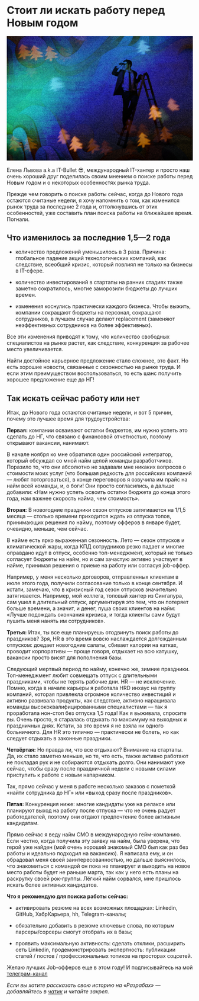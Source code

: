 # Стоит ли искать работу перед Новым годом

![preview](./preview.jpg)

Елена Львова a.k.a IT-Bullet 😎, международный IT-хантер и просто наш очень хороший друг поделилась своим мнением о поиске работы перед Новым годом и о некоторых особенностях рынка труда.

Прежде чем говорить о поиске работы сейчас, когда до Нового года остаются считаные недели, я хочу напомнить о том, как изменился рынок труда за последние 2 года и, оттолкнувшись от этих особенностей, уже составить план поиска работы на ближайшее время. Погнали.

## Что изменилось за последние 1,5—2 года

- количество предложений уменьшилось в 3 раза. Причина: глобальное падение акций технологических компаний, как следствие, всеобщий кризис, который повлиял не только на бизнесы в IT-сфере. 

- количество инвестирований в стартапы на ранних стадиях также заметно сократилось, многие заморозили бюджеты до лучших времен.

- изменения коснулись практически каждого бизнеса. Чтобы выжить, компании сокращают бюджеты на персонал, сокращают сотрудников, в лучшем случае делают replacement (заменяют неэффективных сотрудников на более эффективных).

Все эти изменения приводят к тому, что количество свободных специалистов на рынке растет, как следствие, конкуренция за рабочее место увеличивается.

Найти достойное карьерное предложение стало сложнее, это факт. Но есть хорошие новости, связанные с сезонностью на рынке труда. И если этим преимуществом воспользоваться, то  есть шанс получить хорошее предложение еще до НГ!

## Так искать сейчас работу или нет

Итак, до Нового года остаются считаные недели, и вот 5 причин, почему это лучшее время для трудоустройства:

**Первая:** компании осваивают остатки бюджетов, им нужно успеть это сделать до НГ, что связано с финансовой отчетностью, поэтому открывают вакансии, нанимают. 

В начале ноября ко мне обратился один российский интегратор, который обсуждал со мной найм целой команды разработчиков. Поразило то, что они абсолютно не задавали мне никаких вопросов о стоимости моих услуг (что большая редкость для российских компаний — любят поторговаться), в конце переговоров я озвучила им прайс на найм всей команды, и, о боги! Они просто согласились, а дальше добавили: «Нам нужно успеть освоить остатки бюджета до конца этого года, нам важнее скорость найма, чем стоимость».

**Вторая:** В новогодние праздники сезон отпусков затягивается на 1/1,5 месяца — столько времени приходится ждать из отпуска топов, принимающих решения по найму, поэтому офферов в январе будет, очевидно, меньше, чем сейчас.

В найме есть ярко выраженная сезонность. Лето — сезон отпусков и климатической жары, когда КПД сотрудников резко падает и многие оправдано идут в отпуск, особенно топ-менеджмент, который не только согласует бюджеты на найм, но и сам зачастую активно участвует в найме, принимая решения о приеме на работу или согласуя  job-оффер. 

Например, у меня несколько договоров, отправленных клиентам в июле этого года, получили согласование только в конце сентября. И кстати, замечаю, что в кризисный год сезон отпусков значительно затягивается. Например, мой коллега, топовый хантер из Сингапура, сам ушел в длительный отпуск, аргументируя это тем, что он потеряет больше времени, а значит, и денег, пуша своих клиентов на найм: «Лучше подождать окончания кризиса, и тогда клиенты сами будут пушить меня нанять им сотрудников». 

**Третья:**  Итак, ты все еще планируешь отодвинуть поиск работы до праздников? Зря, HR в это время вовсю наслаждается долгожданным отпуском: доедает новогодние салаты, сбивает калории на катках, проводит корпоративы — проще говоря, отдыхает на всю катушку, вакансии просто висят для пополнения базы.

Следующий мертвый период по найму, конечно же, зимние праздники. Топ-менеджмент любит совмещать отпуск с длительными праздниками, чтобы не терять рабочие дни. HR — не исключение. Помню, когда в начале карьеры я работала HRD инхаус на группу компаний, которая привлекла огромное количество инвестиций и активно развивала продукты, как следствие, активно наращивала команды высококвалифицированными специалистами —  так я проработала нон-стоп  без отпуска 1,5 года! Как я выживала, спросите вы. Очень просто, я старалась отдыхать по максимуму на выходных и праздничных днях. Кстати, за это время я не взяла ни одного больничного. Для HR это типично — практически не болеть, но как следует отдыхать в законные праздники. 

**Четвёртая:** Но правда ли, что все отдыхают? Внимание на стартапы. Да, их стало заметно меньше, но те, что есть, также активно работают не покладая рук и не собираются отдыхать долго. Они нанимают уже сейчас, чтобы сразу после праздничной недели с новыми силами приступить к работе с новым напарником.

Так, прямо сейчас у меня в работе несколько заказов с пометкой «найти сотрудника до НГ» или «выход сразу после праздников».

**Пятая:** Конкуренция ниже: многие кандидаты уже на релаксе или планируют выход на работу после отпуска — что не очень радует работодателей, поэтому они отдают предпочтение более активным кандидатам.

Прямо сейчас я веду найм СМО в международную гейм-компанию. Если честно, когда получила эту заявку на найм, была уверена, что герой уже найден  (мой очень хороший знакомый СМО был как раз без работы и идеально подходил на вакансию). Я написала ему, и он обрадовал меня своей заинтересованностью, но дальше выяснилось, что знакомиться с командой он пока не планирует и выходить на новое место работы будет не раньше марта, так как у него есть планы на раскрутку своей рок-группы. Лёгкий найм сорвался, мне  пришлось искать более активных кандидатов. 

**Что я рекомендую для поиска работы сейчас:**

- активировать резюме на всех возможных площадках: Linkedin, GitHub, ХабрКарьера, hh, Telegram-каналы;

- обязательно добавить в резюме ключевые слова, по которым парсеры/сорсеры смогут отобрать их в базы;

- проявить максимальную активность: сделать отклики, расширить сеть Linkedin, продемонстрировать экспертность: публикации статей / постов / профессиональных топиков на просторах соцсетей. 

Желаю лучших Job-офферов еще в этом году! И подписывайтесь на мой [телеграм-канал](https://t.me/IT_Bullet)

*Если вы хотите рассказать свою историю на «Разрабах» — добавляйтесь в [чатик](https://t.me/content_razrabs) и читайте закреп.*
